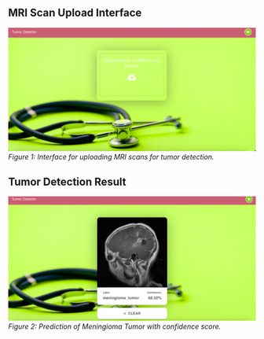 ## MRI Scan Upload Interface
![MRI Scan Upload Interface](Project%20Images/pg1.png)
*Figure 1: Interface for uploading MRI scans for tumor detection.*

## Tumor Detection Result
![Tumor Detection Result](Project%20Images/pg2.png)
*Figure 2: Prediction of Meningioma Tumor with confidence score.*
